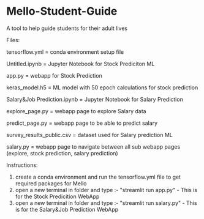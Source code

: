 # Mello-Student-Guide
A tool to help guide students for their adult lives

Files:

tensorflow.yml = conda environment setup file

Untitled.ipynb = Jupyter Notebook for Stock Prediciton ML

app.py = webapp for Stock Prediction

keras_model.h5 = ML model with 50 epoch calculations for stock prediction

Salary&Job Prediction.ipynb = Jupyter Notebook for Salary Prediction

explore_page.py = webapp page to explore Salary data

predict_page.py = webapp page to be able to predict salary

survey_results_public.csv = dataset used for Salary prediction ML

salary.py = webapp page to navigate between all sub webapp pages (explore, stock prediction, salary prediction)

Instructions:

1) create a conda environment and run the tensorflow.yml file to get required packages for Mello
2) open a new terminal in folder and type :- "streamlit run app.py" - This is for the Stock Predicition WebApp
3) open a new terminal in folder and type :- "streamlit run salary.py" - This is for the Salary&Job Prediction WebApp
